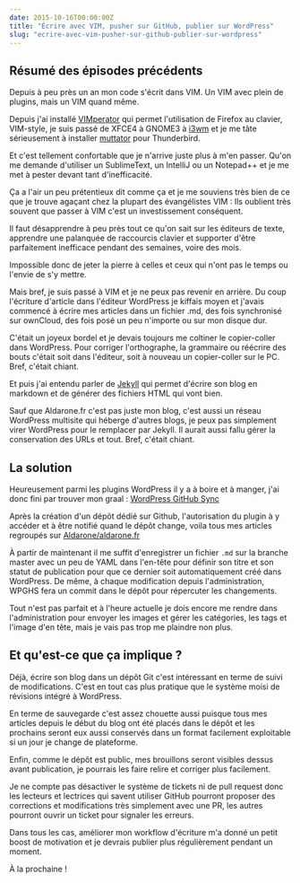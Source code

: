 ```yaml
---
date: 2015-10-16T00:00:00Z
title: "Écrire avec VIM, pusher sur GitHub, publier sur WordPress"
slug: "ecrire-avec-vim-pusher-sur-github-publier-sur-wordpress"
---
```


## Résumé des épisodes précédents

Depuis à peu près un an mon code s'écrit dans VIM. Un VIM avec plein de plugins, mais un VIM quand même.

Depuis j'ai installé [VIMperator](http://www.vimperator.org/vimperator/) qui permet l'utilisation de Firefox au clavier, VIM-style, je suis passé de XFCE4 à GNOME3 à [i3wm](http://i3wm.org/) et je me tâte sérieusement à installer [muttator](http://www.vimperator.org/muttator) pour Thunderbird.

Et c'est tellement confortable que je n'arrive juste plus à m'en passer. Qu'on me demande d'utiliser un SublimeText, un IntelliJ ou un Notepad++ et je me met à pester devant tant d'inefficacité.

Ça a l'air un peu prétentieux dit comme ça et je me souviens très bien de ce que je trouve agaçant chez la plupart des évangélistes VIM : Ils oublient très souvent que passer à VIM c'est un investissement conséquent.

Il faut désapprendre à peu près tout ce qu'on sait sur les éditeurs de texte, apprendre une palanquée de raccourcis clavier et supporter d'être parfaitement inefficace pendant des semaines, voire des mois.

Impossible donc de jeter la pierre à celles et ceux qui n'ont pas le temps ou l'envie de s'y mettre.

Mais bref, je suis passé à VIM et je ne peux pas revenir en arrière. Du coup l'écriture d'article dans l'éditeur WordPress je kiffais moyen et j'avais commencé à écrire mes articles dans un fichier .md, des fois synchronisé sur ownCloud, des fois posé un peu n'importe ou sur mon disque dur.

C'était un joyeux bordel et je devais toujours me coltiner le copier-coller dans WordPress. Pour corriger l'orthographe, la grammaire ou réécrire des bouts c'était soit dans l'éditeur, soit à nouveau un copier-coller sur le PC. Bref, c'était chiant.

Et puis j'ai entendu parler de [Jekyll](http://jekyllrb.com/) qui permet d'écrire son blog en markdown et de générer des fichiers HTML qui vont bien.

Sauf que Aldarone.fr c'est pas juste mon blog, c'est aussi un réseau WordPress multisite qui héberge d'autres blogs, je peux pas simplement virer WordPress pour le remplacer par Jekyll. Il aurait aussi fallu gérer la conservation des URLs et tout. Bref, c'était chiant.

## La solution

Heureusement parmi les plugins WordPress il y a à boire et à manger, j'ai donc fini par trouver mon graal : [WordPress GitHub Sync](https://wordpress.org/plugins/wp-github-sync/)

Après la création d'un dépôt dédié sur Github, l'autorisation du plugin à y accéder et à être notifié quand le dépôt change, voila tous mes articles regroupés sur [Aldarone/aldarone.fr](https://github.com/Aldarone/aldarone.fr)

À partir de maintenant il me suffit d'enregistrer un fichier ````.md```` sur la branche master avec un peu de YAML dans l'en-tête pour définir son titre et son statut de publication pour que ce dernier soit automatiquement créé dans WordPress. De même, à chaque modification depuis l'administration, WPGHS fera un commit dans le dépôt pour répercuter les changements.

Tout n'est pas parfait et à l'heure actuelle je dois encore me rendre dans l'administration pour envoyer les images et gérer les catégories, les tags et l'image d'en tête, mais je vais pas trop me plaindre non plus.

## Et qu'est-ce que ça implique ?

Déjà, écrire son blog dans un dépôt Git c'est intéressant en terme de suivi de modifications. C'est en tout cas plus pratique que le système moisi de révisions intégré à WordPress.

En terme de sauvegarde c'est assez chouette aussi puisque tous mes articles depuis le début du blog ont été placés dans le dépôt et les prochains seront eux aussi conservés dans un format facilement exploitable si un jour je change de plateforme.

Enfin, comme le dépôt est public, mes brouillons seront visibles dessus avant publication, je pourrais les faire relire et corriger plus facilement.

Je ne compte pas désactiver le système de tickets ni de pull request donc les lecteurs et lectrices qui savent utiliser GitHub pourront proposer des corrections et modifications très simplement avec une PR, les autres pourront ouvrir un ticket pour signaler les erreurs.

Dans tous les cas, améliorer mon workflow d'écriture m'a donné un petit boost de motivation et je devrais publier plus régulièrement pendant un moment.

À la prochaine !
